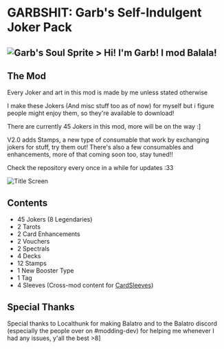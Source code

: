 # GARBSHIT: Garb's Self-Indulgent Joker Pack

## ![Garb's Soul Sprite](https://github.com/Gainumki/GARBSHIT/blob/main/garb.png) > Hi! I'm Garb! I mod Balala!

## The Mod
Every Joker and art in this mod is made by me unless stated otherwise

I make these Jokers (And misc stuff too as of now) for myself but i figure people might enjoy them, so they're available to download!

There are currently 45 Jokers in this mod, more will be on the way :]

V2.0 adds Stamps, a new type of consumable that work by exchanging jokers for stuff, try them out!
There's also a few consumables and enhancements, more of that coming soon too, stay tuned!!

Check the repository every once in a while for updates :33

![Title Screen](https://github.com/user-attachments/assets/172379c9-fa6a-4af8-ba96-0fc226ce0ebe)


## Contents
- 45 Jokers (8 Legendaries)
- 2 Tarots
- 2 Card Enhancements
- 2 Vouchers
- 2 Spectrals
- 4 Decks
- 12 Stamps
- 1 New Booster Type
- 1 Tag
- 4 Sleeves (Cross-mod content for [CardSleeves](https://github.com/larswijn/CardSleeves/releases/latest))
  
## Special Thanks
Special thanks to Localthunk for making Balatro and to the Balatro discord (especially the people over on #modding-dev) for helping me whenever I had any issues, y'all the best >8]





